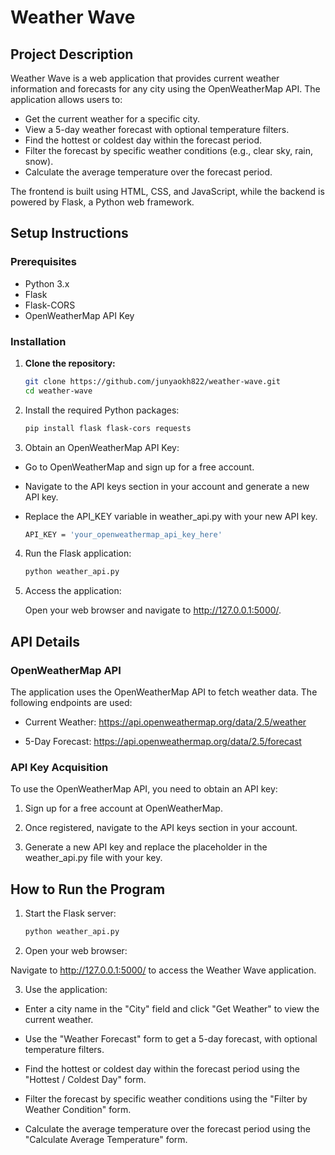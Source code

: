 # Weather Wave

## Project Description

Weather Wave is a web application that provides current weather information and forecasts for any city using the OpenWeatherMap API. The application allows users to:

- Get the current weather for a specific city.
- View a 5-day weather forecast with optional temperature filters.
- Find the hottest or coldest day within the forecast period.
- Filter the forecast by specific weather conditions (e.g., clear sky, rain, snow).
- Calculate the average temperature over the forecast period.

The frontend is built using HTML, CSS, and JavaScript, while the backend is powered by Flask, a Python web framework.

## Setup Instructions

### Prerequisites

- Python 3.x
- Flask
- Flask-CORS
- OpenWeatherMap API Key

### Installation

1. **Clone the repository:**

   ```bash
   git clone https://github.com/junyaokh822/weather-wave.git
   cd weather-wave

2. Install the required Python packages:

   ```bash
   pip install flask flask-cors requests

3. Obtain an OpenWeatherMap API Key:

- Go to OpenWeatherMap and sign up for a free account.

- Navigate to the API keys section in your account and generate a new API key.

- Replace the API_KEY variable in weather_api.py with your new API key.

    ```bash
    API_KEY = 'your_openweathermap_api_key_here'

4. Run the Flask application:

    ```bash
    python weather_api.py

5. Access the application:

    Open your web browser and navigate to http://127.0.0.1:5000/.


## API Details

### OpenWeatherMap API

The application uses the OpenWeatherMap API to fetch weather data. The following endpoints are used:

- Current Weather: https://api.openweathermap.org/data/2.5/weather

- 5-Day Forecast: https://api.openweathermap.org/data/2.5/forecast

### API Key Acquisition

To use the OpenWeatherMap API, you need to obtain an API key:

1. Sign up for a free account at OpenWeatherMap.

2. Once registered, navigate to the API keys section in your account.

3. Generate a new API key and replace the placeholder in the weather_api.py file with your key.

## How to Run the Program

1. Start the Flask server:
    ```bash
    python weather_api.py
2. Open your web browser:

Navigate to http://127.0.0.1:5000/ to access the Weather Wave application.

3. Use the application:

- Enter a city name in the "City" field and click "Get Weather" to view the current weather.

- Use the "Weather Forecast" form to get a 5-day forecast, with optional temperature filters.

- Find the hottest or coldest day within the forecast period using the "Hottest / Coldest Day" form.

- Filter the forecast by specific weather conditions using the "Filter by Weather Condition" form.

- Calculate the average temperature over the forecast period using the "Calculate Average Temperature" form.
